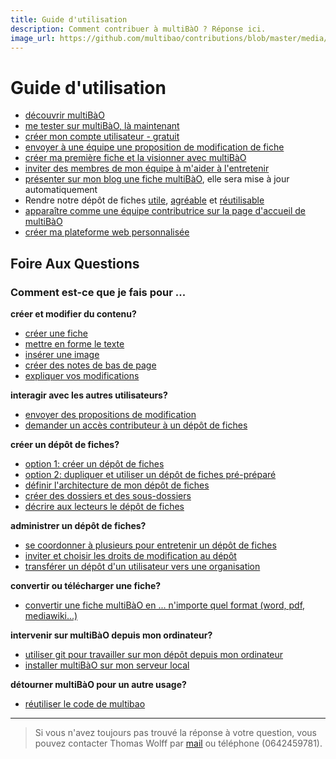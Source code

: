```yaml
---
title: Guide d'utilisation
description: Comment contribuer à multiBàO ? Réponse ici.
image_url: https://github.com/multibao/contributions/blob/master/media/ilya_plekhanov_cc-by-sa.jpg?raw=true
---
```


# Guide d'utilisation

* [découvrir multiBàO](http://www.multibao.org/#multibao/contributions/blob/master/pages/commencer_ici.md)
* [me tester sur multiBàO, là maintenant](http://multibao.org/#multibao/documentation/tree/master/test)
* [créer mon compte utilisateur - gratuit](http://multibao.org/#multibao/documentation/blob/master/fiches/creer_compte.md)
* [envoyer à une équipe une proposition de modification de fiche](http://www.multibao.org/#multibao/documentation/blob/master/fiches/proposer_modification.md)
* [créer ma première fiche et la visionner avec multiBàO](http://multibao.org/#multibao/documentation/blob/master/fiches/creer_fiche_multibao.md) 
* [inviter des membres de mon équipe à m'aider à l'entretenir](http://multibao.org/#multibao/documentation/blob/master/fiches/choisir_ses_collaborateurs.md) 
* [présenter sur mon blog une fiche multiBàO](http://www.multibao.org/#multibao/documentation/blob/master/fiches/integrer_fiche_site.md), elle sera mise à jour automatiquement
* Rendre notre dépôt de fiches [utile](http://www.multibao.org/#multibao/documentation/blob/master/fiches/fiches_utiles.md), [agréable](http://www.multibao.org/#multibao/documentation/blob/master/fiches/fiches_agreables.md) et [réutilisable](http://www.multibao.org/#multibao/documentation/blob/master/fiches/fiches_reutilisables.md)
* [apparaître comme une équipe contributrice sur la page d'accueil de multiBàO](http://multibao.org/#multibao/documentation/blob/master/fiches/connecter_depot_multibao.md)
* [créer ma plateforme web personnalisée](http://www.multibao.org/#multibao/documentation/blob/master/fiches/creer_ma_plateforme_personnalisee.md)

## Foire Aux Questions

### Comment est-ce que je fais pour ...

**créer et modifier du contenu?**

* [créer une fiche](http://multibao.org/#multibao/documentation/blob/master/fiches/creer_fiche_multibao.md)
* [mettre en forme le texte](http://multibao.org/#multibao/documentation/blob/master/fiches/mise_forme_texte.md)
* [insérer une image](http://multibao.org/#multibao/documentation/blob/master/fiches/inserer_image.md)
* [créer des notes de bas de page](http://multibao.org/#multibao/documentation/blob/master/fiches/notes_pied_page.md)
* [expliquer vos modifications](http://multibao.org/#multibao/documentation/blob/master/fiches/commenter_modification_ajout.md)

**interagir avec les autres utilisateurs?**

* [envoyer des propositions de modification](http://www.multibao.org/#multibao/documentation/blob/master/fiches/proposer_modification.md)
* [demander un accès contributeur à un dépôt de fiches](http://www.multibao.org/#multibao/documentation/blob/master/fiches/demander_acces_contributeur.md)

**créer un dépôt de fiches?**

* [option 1: créer un dépôt de fiches](http://multibao.org/#multibao/documentation/blob/master/fiches/creer_depot_fiches.md)
* [option 2: dupliquer et utiliser un dépôt de fiches pré-préparé](https://github.com/multibao/modele_de_depot)
* [définir l'architecture de mon dépôt de fiches](http://multibao.org/#multibao/documentation/blob/master/fiches/definir_architecture_depot.md)
* [créer des dossiers et des sous-dossiers](http://multibao.org/#multibao/documentation/blob/master/fiches/creer_dossiers.md)
* [décrire aux lecteurs le dépôt de fiches](http://multibao.org/#multibao/documentation/blob/master/fiches/decrire_depot.md)

**administrer un dépôt de fiches?**

* [se coordonner à plusieurs pour entretenir un dépôt de fiches](http://multibao.org/multibao/#multibao/documentation/blob/master/fiches/choisir_ses_collaborateurs.md)
* [inviter et choisir les droits de modification au dépôt](http://multibao.org/multibao/#multibao/documentation/blob/master/fiches/gerer_droits_depot.md)
* [transférer un dépôt d'un utilisateur vers une organisation](http://www.multibao.org/multibao/#multibao/documentation/blob/master/fiches/transferer_depot.md)

**convertir ou télécharger une fiche?**

* [convertir une fiche multiBàO en ... n'importe quel format (word, pdf, mediawiki...)](http://www.multibao.org/#multibao/documentation/blob/master/fiches/telecharger_fiche.md)

**intervenir sur multiBàO depuis mon ordinateur?**

* [utiliser git pour travailler sur mon dépôt depuis mon ordinateur](http://rogerdudler.github.io/git-guide/index.fr.html)
* [installer multiBàO sur mon serveur local](https://github.com/multibao/site)

**détourner multiBàO pour un autre usage?**

* [réutiliser le code de multibao](https://github.com/multibao/site)

---

> Si vous n'avez toujours pas trouvé la réponse à votre question, vous pouvez contacter Thomas Wolff par [mail](mailto:thomas.wolff@cpcoop.fr) ou téléphone (0642459781).

